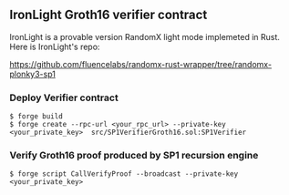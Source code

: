## IronLight Groth16 verifier contract

IronLight is a provable version RandomX light mode implemeted in Rust. Here is IronLight's repo: 

https://github.com/fluencelabs/randomx-rust-wrapper/tree/randomx-plonky3-sp1

### Deploy Verifier contract

```shell
$ forge build
$ forge create --rpc-url <your_rpc_url> --private-key <your_private_key>  src/SP1VerifierGroth16.sol:SP1Verifier
```

### Verify Groth16 proof produced by SP1 recursion engine

```shell
$ forge script CallVerifyProof --broadcast --private-key <your_private_key>
```

